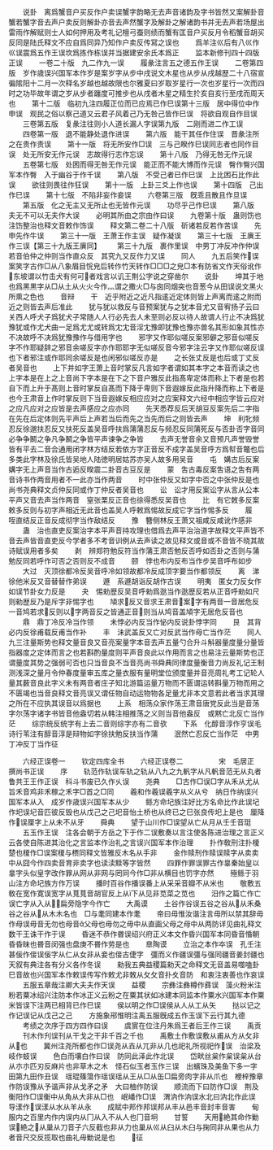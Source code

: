 <!-- { "loadSidebar": true } -->
　　说卦　离爲蟹音户买反作户卖误蟹字韵略无去声音诸韵及字书皆然又案解卦音蟹若蟹字音去声户卖反则解卦亦音去声然蟹字及解卦之解诸韵书并无去声若场屋出雷雨作解赋则士人如何押用及考礼记檀弓蚕则绩而蟹有匡音户买反月令稻蟹音胡买反同是陆氏释文不应自爲同异乃知作户卖反传冩之误也
　　爲羊注巛后有八巛作巛误震爲五作王误坎爲拣作栋误并当据建安余氏本爲正
　　监本新修刊四十四版正误
　　一卷二十版　九二作九一误
　　履彖注言五之德五作王误
　　二卷第四版　岁作歳误兴国军本作岁是案岁字从步中戌说文木星也从步从戌越歴二十八宿宣徧隂阳十二月一次释名岁越也越故限也尔雅夏曰岁取岁星行一次也岁星行一次而四时之功毕故年谓之岁从步者躔度可推步也从戌者木星之精生扵亥自亥行至戌而周天也
　　第十二版　临初九注四履正位而已应焉已作巳误第十三版　居中得位中作申误　观民之俗以察己道又云君子风着己乃无咎己皆作巳误　将欲自观自作目误
　　三卷第五版　复彖注往则小人道长漏人字误第九版　二刚而进二作工误
　　四卷第一版　退不能静处退作进误
　　第六版　能干其任作住误　晋彖注所之在贵作责误
　　第十一版　将无所安作□误　三与己睽作巳误同志者也同作目误　处无所安无作元误　志故得行志作忘误
　　第十八版　乃得无咎无作元误
　　五卷第七版　处困而得无咎无作元误　能正而不能大博而作元误　臀作臀兴国军本作臀　入于幽谷于作千误
　　第八版　不受己者已作巳误　上比困石比作此误
　　欲往则畏往作狂误
　　第十一版　上卦三爻上作也误
　　第十四版　己出作巳误
　　第十七版　不陷非妄作妾误
　　六卷第三版　旣乖且散且作旦误
　　第五版　化之无主又无所止也无皆作元误
　　功尽乎己作巳误
　　第八版　夫无不可以无夫作大误
　　必明其所由之宗由作曰误
　　九卷第十版　蛊则饬也注饬整治也释文音敕作饰误
　　释文第二卷二十八版　斫诸若反若作苦误
　　先申先作牛误
　　第三十一版　王萧王作主误　疑作凝误
　　第三十七版　王廙王作三误【第三十九版王廙同】
　　第三十九版　裹作里误　中男丁冲反冲作仲误若音伯仲之仲则当作直众反　其究九又反作力又误
　　同人
　　九五后笑作误案笑字古作□从八象眉目恱皃后转作竹天转作□□□之皃□本有防省文作天俗讹作东坡谓以竹击犬有何可者戏言以讥王荆公字说之穿凿尔
　　说卦
　　坤其于地也爲黑黒字从□从土从火火今作灬谓之撒火□与囱同烟突也音葱今从田误说文黑火所熏之色也
　　音辩
　　干　近乎附近之近凡指逺近定体则皆上声离而逺之附而近之则皆去声后准此
　　犹与犹以救反与音预案犹与之犹本音尤又音宥扬子云曰关西人呼犬子爲犹犬子常随人人行必先去人未至则必反以待人故谓人行止不决爲犹豫犹或作尤犬曲一足爲尤尤或转爲冘冘音淫冘豫即犹豫也豫亦兽名其形如象其性亦不决故呼不决爲犹豫豫作与借用字也
　　邪字又作耶似嗟反案邪僻之邪音似嗟反字不作耶疑辞之邪音余嗟反字亦作耶耶字无似嗟反音今邪字注云字又作耶似嗟反误也下者邪注或作耶同余嗟反是也闲邪似嗟反亦是
　　之长张丈反是也后或丁丈反者吴音也
　　上下并如字王萧上音时掌反凡言如字者谓如其本字之本音而读之也上字本是在上之上音尚下字本是在下之下音户雅反此指髙卑定体而称上下者是也若自下而上升于髙则上音时掌反自髙而下降于卑则下音遐嫁反此指升降而称上下者是也今王肃音上作时掌反则下当音遐嫁反相应应对之应案释文六经中相应字皆云应对之应凡应对之应皆是去声感应之应亦同
　　先天悉荐反后天胡豆反案先后二字指在先在后定体则先平声后上声若当后而先之当先而后之则皆去声
　　坤　利牝频忍反徐邈扶忍反又扶死反盖吴音呼扶爲蒲蒲忍反与频忍反同蒲死反与否卦否字音同必争争鬭之争凡争鬭之争皆平声谏争之争皆
　　去声无誉音余又音预凡声誉毁誉皆有平去二音合通用闭字林方结反若依方字正音反不成字盖吴音呼方爲幇音鼈也后多类此字林及徐氏皆吴地人陆徳明居姑苏亦吴人故多用吴音
　　屯　媾古后反案媾字无上声音当作古逅反暌震二卦音古豆反是
　　蒙　吿古毒反案吿语之吿有两音诗书作两音用者不一此亦当作两音
　　时中张仲反又如字中否之中张仲反是也尚书尧典释文贞仲反同或作丁仲反者吴音也
　　讼　讼才用反案讼字从言从公本平声又音去声当作两音　窒张栗反正音也徐得悉反吴音也
　　比　有它敇多反案敕多反则与初字声相近无此音也盖吴人呼敕爲惕故反成它字当作惕多反
　　履　咥直结反正音反成彻字当作敌结反
　　豫　簪侧林反王萧又祖咸反咸讹作感非
　　蛊　治也直吏反案治字本平声音持攻理也借爲去声平治治道字故释文平声皆不音去声皆音直吏反今学者多不考音训例从去声读之故见释文或音或不音皆不晓其故诗赋误用者多矣
　　剥　辨郑符勉反符当作蒲王肃否勉反否呼如否卦之否则与蒲勉反同若呼作可否之否则反不成音
　　颐　悖也布内反布当作步吴音呼布如步
　　大过　灭顶徐都冷反吴音呼冷如领故都冷反成顶字要当作都领反
　　离　涕徐他米反又音替替作弟误
　　遯　系遯胡诣反胡作古误
　　明夷　匿女力反女作如误节卦女力反是
　　夬　惕勑歴反吴音呼勑爲逖当作逖歴反若从正音呼勑如尺则勑歴反乃是斥字非惕字也
　　頄求反又音求王肃音案字有两音一音居危反一音鸠若求反则以字两音反之皆通正音则当从鸠音盖頄字无居危反音也
　　鼎　鼎丁冷反冷当作领
　　未悖必内反当作怭内反说卦悖字同
　　艮　其背必内反徐甫载反甫当作补
　　丰　沬武盖反又亡对反武当作母亡当作茫
　　同人　九三注量斯势也释文量音良又音亮案量字本音去声五量勺合升斗斛器量度量分量皆指器度之定体而言之也若斟酌量度则平声音良此以作用而言之也易注云量斯势也正谓量度其势之强弱可否也只当音良不当音亮尚书舜典同律度量衡音力尚反礼记王制测浅深之量月令仲春度量审五库之量衣服有量明堂位颁度量并音亮周礼考工记轮人量其薮音良此字义未有两音者庄子知北游篇运量万物而不匮谓运转斟量万物而用之不匮竭也当音良释文音亮误又谓任物自动运物物各足量尤非本文意若此者当求其理之所在不应执其误音以爲据也
　　上系　相荡众家作荡王肃音唐党反此当是音荡字尔荡字诸字书皆音他盎切若从韩注相推荡之义则当音他盎反　或黙亡北反亡当作茫
　　综宗统反统字有上去二音则综字亦有二音欤
　　下系　化醇音淳作亨误毛诗行苇注有醇音淳是辩物如字徐扶勉反扶当作蒲
　　泯然亡忍反亡当作茫　中男丁冲反丁当作征




　　六经正误卷一
　　钦定四库全书
　　六经正误卷二　　　　　宋　毛居正　撰尚书正误
　　序
　　轨范作轨误车轨之轨从八九之九軓字从凡軓音范无从丸者　鲁共王王作正误　科斗书废已久作乆误
　　尧典
　　□古作□误□字从禾从尤从旨禾音鸡非禾稼之禾字□首之□同
　　羲和作羲误羲字从义从兮　纳日作纳误兴国军本从入　成岁作歳误兴国军本从少
　　鲧方命圮族注好比方名命比作此误圮作圯误圮音匹彼反毁也从戊己之己圯音怡土桥也从终已之巳张良传圯上是也　厘降作误厘字上从未不从牙
　　舜典
　　望于山川作□误望从亡从月从壬壬音珽
　　五玉作王误　注各会朝于方岳之下于作二误敷奏以言注使各陈进治理之言正义云各使自陈进其治化之言监本作治礼之言误兴国军本作治理
　　扑作敎刑注扑榎楚也榎作□误案榎与槚同释文皆雅反木名从手非
　　金作赎刑作赎误赎字从卖卖中从囧今作四卖音育非卖字也读渎黩等字皆然
　　四罪作罪误罪古作辠秦始皇以辠字头似皇字改作罪从网从非网与罔同今作□非从横目也罚字亦然
　　殛鲧于羽山注方命圮族方作万误
　　播时百谷作播误番上从采采音瓣不从米也
　　敬敷五敎在宽作寛误宽字从萈萈音胡官反上从下从见非苋菜之苋也
　　汨作之篇亡作亡误亡字从入从扁旁隐字今作亡
　　大禹谟
　　土谷作谷误五谷之谷从从禾桑谷之谷从从木木名也　□与耄同建本作耄
　　帝曰毋惟汝谐注言毋所以禁其辞毋作母误毋音无勿也母音父母也毋勿之毋中从直画父母之母中从两防详见曲礼释文　数干王诛干作于误
　　昏迷不恭作昬误绍兴府正义本文作昏兴国军本同昏音惛朝昏昏昧也昬音闵强也盘庚不昬作劳是也
　　臯陶谟
　　立治之本作夲误　孔壬注甚佞作倿误佞字从仁从女非从妾也倿古倢字　彊而义作疆误彊与强同疆音姜封疆也　天叙有典注各有分义各作冬误
　　勑我五典益稷篇勑天之命释文无音盖易噬嗑卦巳音故也兴国军本作敕误传写作敕尤非敇从攵攵音扑夊音防　和衷注衷善也作哀误
　　五服五章哉注卿大夫夫作天误
　　益稷
　　宗彝注彝樽作彞误　藻火粉米注粉若粟冰绍兴注防本作冰正义云粉之在粟其状如冰建本同监本作粟水兴国军本作粟米皆误下注两已相背已作巳误
　　侯以明之作□误侯从人从工从矢
　　挞以记之作记误记从戊己之己
　　方施象郉惟明注禹五服旣成五作玉误下云行其九德
　　考绩之次序于四方四作曰误
　　虞賔在位注丹朱爲王者后王作三误
　　禹贡
　　刊木作刋误刊从干戈之干非千百之千也
　　禹敷土作敷误敷从甫从方从攵非从也
　　冀州注尧所都也作□误尧从壵从兀非从几也祀礼所视祀作误　治梁及岐作蚑误
　　色白而壤白作曰误　防同此泽此作北误
　　岱畎丝枲作枲误枲从台从朩朩匹刃反麻片也非草木之木　怪石似玉者玉作三误　出蠙珠及美鱼下多一字　田第九田作丑误　瑶琨篠簜作瑶误瑶从王从□从缶□扁旁肉字非从爪也　楩梓豫章作防误豫从予谐声非从戈矛之矛　大曰柚作防误
　　顺流而下曰防作□误　荆及衡阳作□误衡中从角从大非从□也　岷嶓作□误　渭汭作汭误水北曰汭北作此误　导漾作误漾从水从羊从永
　　成赋中邦作邦误邦从丰从邑丰音封丰音害
　　甸服内之百里内作内误内从冂从入不从人也冂音坰
　　甘誓
　　天用絶其命作勦误絶之从巢从刀音子六反截也非从力也巢从巛从臼从木臼与掬同非从果也从力者音尺交反揽取也曲礼毋勦说是也
　　征
